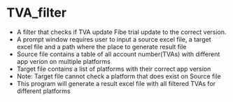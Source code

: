 # TVA_filter
* A filter that checks if TVA update Fibe trial update to the correct version.
* A prompt window requires user to input a source excel file, a target excel file and a path where the place to generate result file
* Source file contains a table of all account number(TVAs) with different app verion on multiple platforms
* Target file contains a list of platforms with their correct app version
* Note: Target file cannot check a platform that does exist on Source file
* This program will generate a result excel file with all filtered TVAs for different platforms
